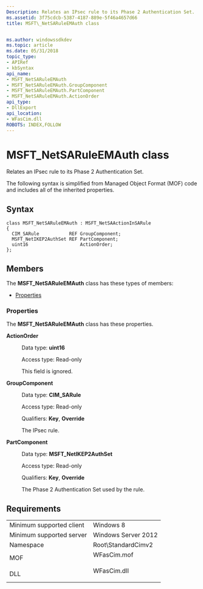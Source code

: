```yaml
---
Description: Relates an IPsec rule to its Phase 2 Authentication Set.
ms.assetid: 3f75cdcb-5387-4187-889e-5f46a4657d66
title: MSFT\_NetSARuleEMAuth class


ms.author: windowssdkdev
ms.topic: article
ms.date: 05/31/2018
topic_type: 
- APIRef
- kbSyntax
api_name: 
- MSFT_NetSARuleEMAuth
- MSFT_NetSARuleEMAuth.GroupComponent
- MSFT_NetSARuleEMAuth.PartComponent
- MSFT_NetSARuleEMAuth.ActionOrder
api_type: 
- DllExport
api_location: 
- WFasCim.dll
ROBOTS: INDEX,FOLLOW
---
```


# MSFT\_NetSARuleEMAuth class

Relates an IPsec rule to its Phase 2 Authentication Set.

The following syntax is simplified from Managed Object Format (MOF) code and includes all of the inherited properties.

## Syntax

``` syntax
class MSFT_NetSARuleEMAuth : MSFT_NetSAActionInSARule
{
  CIM_SARule           REF GroupComponent;
  MSFT_NetIKEP2AuthSet REF PartComponent;
  uint16                   ActionOrder;
};
```

## Members

The **MSFT\_NetSARuleEMAuth** class has these types of members:

-   [Properties](#properties)

### Properties

The **MSFT\_NetSARuleEMAuth** class has these properties.

<dl> <dt>

**ActionOrder**
</dt> <dd> <dl> <dt>

Data type: **uint16**
</dt> <dt>

Access type: Read-only
</dt> </dl>

This field is ignored.

</dd> <dt>

**GroupComponent**
</dt> <dd> <dl> <dt>

Data type: **CIM\_SARule**
</dt> <dt>

Access type: Read-only
</dt> <dt>

Qualifiers: **Key**, **Override**
</dt> </dl>

The IPsec rule.

</dd> <dt>

**PartComponent**
</dt> <dd> <dl> <dt>

Data type: **MSFT\_NetIKEP2AuthSet**
</dt> <dt>

Access type: Read-only
</dt> <dt>

Qualifiers: **Key**, **Override**
</dt> </dl>

The Phase 2 Authentication Set used by the rule.

</dd> </dl>

## Requirements



|                                     |                                                                                        |
|-------------------------------------|----------------------------------------------------------------------------------------|
| Minimum supported client<br/> | Windows 8<br/>                                                                   |
| Minimum supported server<br/> | Windows Server 2012<br/>                                                         |
| Namespace<br/>                | Root\\StandardCimv2<br/>                                                         |
| MOF<br/>                      | <dl> <dt>WFasCim.mof</dt> </dl> |
| DLL<br/>                      | <dl> <dt>WFasCim.dll</dt> </dl> |



 

 




